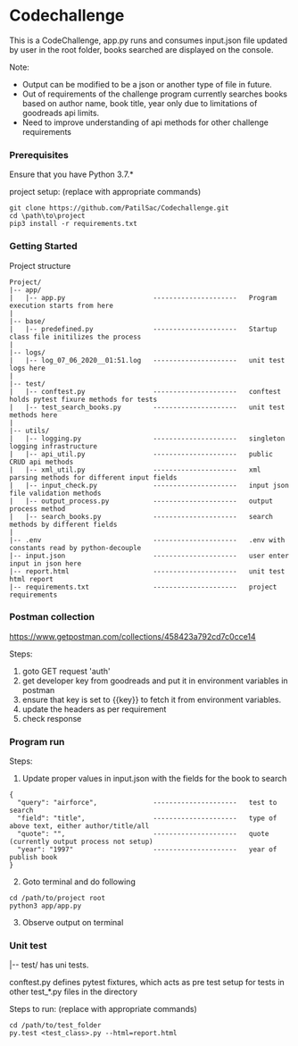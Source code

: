 # Codechallenge

This is a CodeChallenge, app.py runs and consumes input.json file updated by user in the root folder, books searched are displayed on the console. 

Note: 
- Output can be modified to be a json or another type of file in future.
- Out of requirements of the challenge program currently searches books based on author name, book title, year only due to limitations of goodreads api limits.
- Need to improve understanding of api methods for other challenge requirements

### Prerequisites

Ensure that you have Python 3.7.*

project setup: (replace with appropriate commands)

```
git clone https://github.com/PatilSac/Codechallenge.git
cd \path\to\project
pip3 install -r requirements.txt
```

### Getting Started

Project structure

```
Project/
|-- app/
|   |-- app.py                      ---------------------   Program execution starts from here
|
|-- base/
|   |-- predefined.py               ---------------------   Startup class file initilizes the process
|
|-- logs/
|   |-- log_07_06_2020__01:51.log   ---------------------   unit test logs here
|
|-- test/
|   |-- conftest.py                 ---------------------   conftest holds pytest fixure methods for tests
|   |-- test_search_books.py        ---------------------   unit test methods here
|
|-- utils/
|   |-- logging.py                  ---------------------   singleton logging infrastructure
|   |-- api_util.py                 ---------------------   public CRUD api methods
|   |-- xml_util.py                 ---------------------   xml parsing methods for different input fields
|   |-- input_check.py              ---------------------   input json file validation methods
|   |-- output_process.py           ---------------------   output process method
|   |-- search_books.py             ---------------------   search methods by different fields
|
|-- .env                            ---------------------   .env with constants read by python-decouple
|-- input.json                      ---------------------   user enter input in json here
|-- report.html                     ---------------------   unit test html report
|-- requirements.txt                ---------------------   project requirements

```
### Postman collection

https://www.getpostman.com/collections/458423a792cd7c0cce14

Steps:
1. goto GET request 'auth' 
2. get developer key from goodreads and put it in environment variables in postman
3. ensure that key is set to {{key}} to fetch it from environment variables.
4. update the headers as per requirement
5. check response

### Program run

Steps:
1. Update proper values in input.json with the fields for the book to search
```
{
  "query": "airforce",              ---------------------   test to search
  "field": "title",                 ---------------------   type of above text, either author/title/all
  "quote": "",                      ---------------------   quote (currently output process not setup)
  "year": "1997"                    ---------------------   year of publish book
}
```
2. Goto terminal and do following
```
cd /path/to/project root
python3 app/app.py 
```
3. Observe output on terminal


### Unit test

|-- test/ has uni tests.

conftest.py defines pytest fixtures, which acts as pre test setup for tests in 
other test_*.py files in the directory

Steps to run: (replace with appropriate commands)
```
cd /path/to/test_folder
py.test <test_class>.py --html=report.html
```
